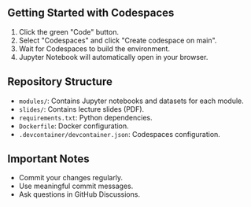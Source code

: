 ## Getting Started with Codespaces

1.  Click the green "Code" button.
2.  Select "Codespaces" and click "Create codespace on main".
3.  Wait for Codespaces to build the environment.
4.  Jupyter Notebook will automatically open in your browser.

## Repository Structure

* `modules/`: Contains Jupyter notebooks and datasets for each module.
* `slides/`: Contains lecture slides (PDF).
* `requirements.txt`: Python dependencies.
* `Dockerfile`: Docker configuration.
* `.devcontainer/devcontainer.json`: Codespaces configuration.

## Important Notes

* Commit your changes regularly.
* Use meaningful commit messages.
* Ask questions in GitHub Discussions.
